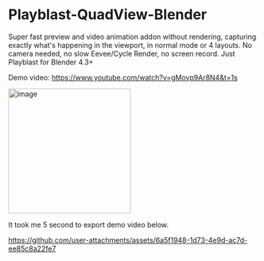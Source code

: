 # Playblast-QuadView-Blender
Super fast preview and video animation addon without rendering, capturing exactly what's happening in the viewport, in normal mode or 4 layouts. No camera needed, no slow Eevee/Cycle Render, no screen record. Just Playblast for Blender 4.3+

Demo video: https://www.youtube.com/watch?v=gMovp9Ar8N4&t=1s

<img width="246" height="251" alt="image" src="https://github.com/user-attachments/assets/6c45d2f8-2101-43ba-a3d9-e0c3b132f5af" />



It took me 5 second to export demo video below.

https://github.com/user-attachments/assets/6a5f1948-1d73-4e9d-ac7d-ee85c8a22fe7

